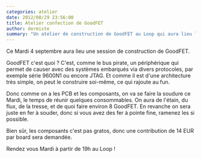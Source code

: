```yaml
---
categories: atelier
date: 2012/08/29 23:56:00
title: Atelier confection de GoodFET
author: dermiste
summary: "Un atelier de construction de GoodFET au Loop qui aura lieu le 4 septembre au loop. Mais vous ne connaissez pas GoodFET ? On vous dit tout dans le reste de l'article !"
---
```

Ce Mardi 4 septembre aura lieu une session de construction de GoodFET.

GoodFET c'est quoi ? C'est, comme le bus pirate, un périphérique qui permet de
causer avec des systèmes embarqués via divers protocoles, par exemple série
9600N1 ou encore JTAG. Et comme il est d'une architecture très simple, on peut
le construire soi-même, ce qui rajoute au fun.

Donc comme on a les PCB et les composants, on va se faire la soudure ce Mardi,
le temps de réunir quelques consommables. On aura de l'étain, du flux, de la
tresse, et de quoi faire environ 8 GoodFET. En revanche on sera juste en fer à 
souder, donc si vous avez des fer à pointe fine, ramenez les si possible.

Bien sûr, les composants c'est pas gratos, donc une contribution de 14 EUR par
board sera demandée.

Rendez vous Mardi à partir de 19h au Loop !
